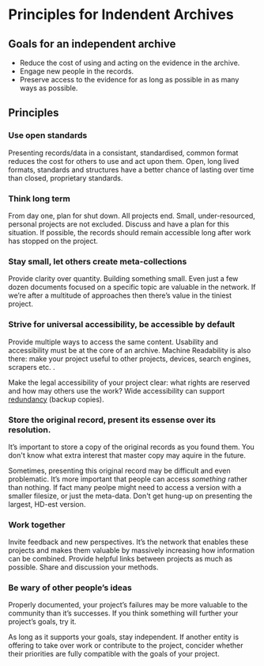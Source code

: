 # Principles for Indendent Archives



## Goals for an independent archive

* Reduce the cost of using and acting on the evidence in the archive.
* Engage new people in the records.
* Preserve access to the evidence for as long as possible in as many ways as possible.



## Principles

###  Use open standards

Presenting records/data in a consistant, standardised, common format reduces the cost for others to use and act upon them. Open, long lived formats, standards and structures have a better chance of lasting over time than closed, proprietary standards.

### Think long term

From day one, plan for shut down. All projects end. Small, under-resourced, personal projects are not excluded. Discuss and have a plan for this situation. If possible, the records should remain accessible long after work has stopped on the project.


### Stay small, let others create meta-collections

Provide clarity over quantity. Building something small. Even just a few dozen documents focused on a specific topic are valuable in the network. If we’re after a multitude of approaches then there’s value in the tiniest project.


### Strive for universal accessibility, be accessible by default

Provide multiple ways to access the same content. Usability and accessibility must be at the core of an archive. Machine Readability is also there: make your project useful to other projects, devices, search engines, scrapers etc. .

Make the legal accessibility of your project clear: what rights are reserved and how may others use the work? Wide accessibility can support [redundancy](http://en.wikipedia.org/wiki/Digital_preservation#Replication 'Wikipedia entry for Digital Preservation, section Strategies, Replication') (backup copies).


### Store the original record, present its essense over its resolution.

It’s important to store a copy of the original records as you found them. You don't know what extra interest that master copy may aquire in the future.

Sometimes, presenting this original record may be difficult and even problematic. It’s more important that people can access *something* rather than nothing. If fact many peolpe might need to access a version with a smaller filesize, or just the meta-data. Don't get hung-up on presenting the largest, HD-est version.

### Work together

Invite feedback and new perspectives. It’s the network that enables these projects and makes them valuable by massively increasing how information can be combined. Provide helpful links between projects as much as possible. Share and discussion your methods.


### Be wary of other people’s ideas

Properly documented, your project’s failures may be more valuable to the community than it’s successes. If you think something will further your project’s goals, try it.

As long as it supports your goals, stay independent. If another entity is offering to take over work or contribute to the project, concider whether their priorities are fully compatible with the goals of your project.
